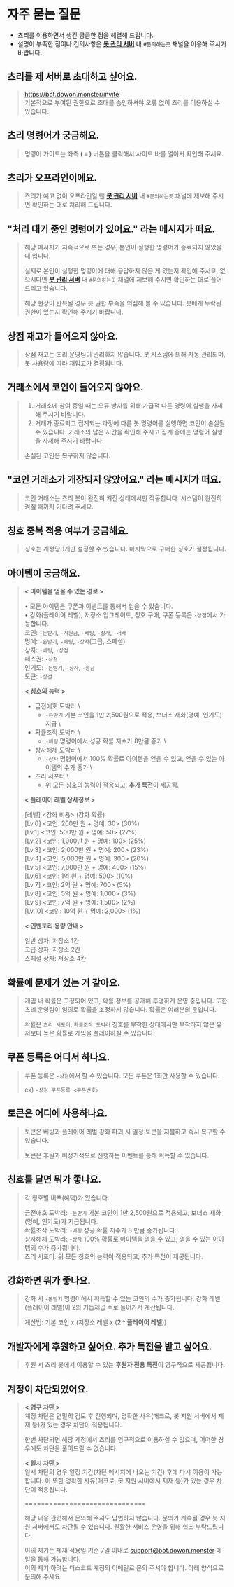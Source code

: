 # 자주 묻는 질문

- 츠리를 이용하면서 생긴 궁금한 점을 해결해 드립니다.
- 설명이 부족한 점이나 건의사항은 [**봇 관리 서버**](https://bot.dowon.monster/join) 내 `#문의하는곳` 채널을 이용해 주시기 바랍니다.

## 츠리를 제 서버로 초대하고 싶어요.

> https://bot.dowon.monster/invite \
> 기본적으로 부여된 권한으로 초대를 승인하셔야 오류 없이 츠리를 이용하실 수 있습니다.

## 츠리 명령어가 궁금해요.

> 명령어 가이드는 좌측 **( ≡ )** 버튼을 클릭해서 사이드 바를 열어서 확인해 주세요.

## 츠리가 오프라인이에요.

> 츠리가 예고 없이 오프라인일 땐 [**봇 관리 서버**](https://bot.dowon.monster/join) 내 `#문의하는곳` 채널에 제보해 주시면 확인하는 대로 처리해 드립니다.

## "처리 대기 중인 명령어가 있어요." 라는 메시지가 떠요.

> 해당 메시지가 지속적으로 뜨는 경우, 본인이 실행한 명령어가 종료되지 않았을 때 입니다.
> 
> 실제로 본인이 실행한 명령어에 대해 응답하지 않은 게 있는지 확인해 주시고, 없으시다면 [**봇 관리 서버**](https://bot.dowon.monster/join) 내 `#문의하는곳` 채널에 제보해 주시면 확인하는 대로 풀어드리고 있습니다.
> 
> 해당 현상이 반복될 경우 봇 권한 부족을 의심해 볼 수 있습니다. 봇에게 누락된 권한이 있는지 확인해 주시기 바랍니다.

## 상점 재고가 들어오지 않아요.

> 상점 재고는 츠리 운영팀이 관리하지 않습니다. 봇 시스템에 의해 자동 관리되며, 봇 사용량에 따라 재입고가 결정됩니다.

## 거래소에서 코인이 들어오지 않아요.

> 1. 거래소에 참여 중일 때는 오류 방지를 위해 가급적 다른 명령어 실행을 자제해 주시기 바랍니다.
> 2. 거래가 종료되고 집계되는 과정에 다른 봇 명령어를 실행하면 코인이 손실될 수 있습니다. 거래소의 남은 시간을 확인해 주시고 집계 중에는 명령어 실행을 자제해 주시기 바랍니다.
>
> 손실된 코인은 복구하지 않습니다.

## "코인 거래소가 개장되지 않았어요." 라는 메시지가 떠요.

> 코인 거래소는 츠리 봇이 완전히 켜진 상태에서만 작동합니다. 시스템이 완전히 켜질 때까지 기다려 주세요.

## 칭호 중복 적용 여부가 궁금해요.

> 칭호는 계정당 1개만 설정할 수 있습니다. 마지막으로 구매한 칭호가 설정됩니다.

## 아이템이 궁금해요.

> **< 아이템을 얻을 수 있는 경로 >**
>
> • 모든 아이템은 쿠폰과 이벤트를 통해서 얻을 수 있습니다. \
> • 강화(플레이어 레벨), 저장소 업그레이드, 칭호 구매, 쿠폰 등록은 `-상점`에서 가능합니다. \
> 코인: `-돈받기`, `-지원금`, `-베팅`, `-상자`, `-거래` \
> 명예: `-돈받기`, `-베팅`, `-상자`(고급, 스페셜) \
> 상자: `-베팅`, `-상점` \
> 패스권: `-상점` \
> 인기도: `-돈받기`, `-상자`, `-송금` \
> 토큰: `-상점`
>
> **< 칭호의 능력 >**
> 
> - 금전애호 도박러 \
>   - `-돈받기` 기본 코인을 1만 2,500원으로 적용, 보너스 재화(명예, 인기도) 지급 \
> - 확률조작 도박러 \
>   - `-베팅` 명령어에서 성공 확률 지수가 8만큼 증가 \
> - 상자해체 도박러 \
>   - `-상자` 명령어에서 100% 확률로 아이템을 얻을 수 있고, 얻을 수 있는 아이템의 수가 증가 \
> - 츠리 서포터 \
>   - 위 모든 칭호의 능력이 적용되고, **추가 특전**이 제공됨.
> 
> **< 플레이어 레벨 상세정보 >**
> 
> [레벨] <강화 비용> (강화 확률) \
> [Lv.0] <코인: 200만 원 + 명예: 30> (30%) \
> [Lv.1] <코인: 500만 원 + 명예: 50> (27%) \
> [Lv.2] <코인: 1,000만 원 + 명예: 100> (25%) \
> [Lv.3] <코인: 2,000만 원 + 명예: 200> (23%) \
> [Lv.4] <코인: 5,000만 원 + 명예: 300> (20%) \
> [Lv.5] <코인: 7,000만 원 + 명예: 400> (15%) \
> [Lv.6] <코인: 1억 원 + 명예: 500> (10%) \
> [Lv.7] <코인: 2억 원 + 명예: 700> (5%) \
> [Lv.8] <코인: 5억 원 + 명예: 1,000> (3%) \
> [Lv.9] <코인: 7억 원 + 명예: 1,500> (2%) \
> [Lv.10] <코인:  10억 원 + 명예: 2,000> (1%)
>
> **< 인벤토리 용량 안내 >**
>
> 일반 상자: 저장소 1칸 \
> 고급 상자: 저장소 2칸 \
> 스페셜 상자: 저장소 4칸

## 확률에 문제가 있는 거 같아요.

> 게임 내 확률은 고정되어 있고, 확률 정보를 공개해 투명하게 운영 중입니다. 또한 츠리 운영팀이 임의로 확률을 조정하지 않습니다. 확률은 여러분의 운입니다.
> 
> 확률은 `츠리 서포터`, `확률조작 도박러` 칭호를 부착한 상태에서만 부착하지 않은 유저보다 높은 확률로 게임을 플레이하실 수 있습니다.

## 쿠폰 등록은 어디서 하나요.

> 쿠폰 등록은 `-상점`에서 할 수 있습니다. 모든 쿠폰은 1회만 사용할 수 있습니다.
>
> ex) `-상점 쿠폰등록 <쿠폰번호>`

## 토큰은 어디에 사용하나요.

> 토큰은 베팅과 플레이어 레벌 강화 파괴 시 일정 토큰을 지불하고 즉시 복구할 수 있습니다.
>
> 토큰은 후원과 비정기적으로 진행하는 이벤트를 통해 획득할 수 있습니다.

## 칭호를 달면 뭐가 좋나요.

> 각 칭호별 버프(혜택)가 있습니다.
> 
> 금전애호 도박러: `-돈받기` 기본 코인이 1만 2,500원으로 적용되고, 보너스 재화(명예, 인기도)가 지급됩니다. \
> 확률조작 도박러: `-베팅` 성공 확률 지수가 8 만큼 증가됩니다. \
> 상자해체 도박러: `-상자` 100% 확률로 아이템을 얻을 수 있고, 얻을 수 있는 아이템의 수가 증가됩니다. \
> 츠리 서포터: 위 모든 칭호의 능력이 적용되고, 추가 특전이 제공됩니다.

## 강화하면 뭐가 좋나요.

> 강화 시 `-돈받기` 명령어에서 획득할 수 있는 코인의 수가 증가됩니다. 강화 레벨(플레이어 레벨)이 2의 거듭제곱 수로 들어가서 계산됩니다.
>
> 계산법: 기본 코인 x (저장소 레벨 x (**2 ^ 플레이어 레벨**))

## 개발자에게 후원하고 싶어요. 추가 특전을 받고 싶어요.

> 후원 시 츠리 봇에서 이용할 수 있는 **후원자 전용 특전**이 영구적으로 제공됩니다.

## 계정이 차단되었어요.

> **< 영구 차단 >** \
> 계정 차단은 면밀히 검토 후 진행되며, 명확한 사유(매크로, 봇 지원 서버에서 제재 등)가 있는 경우 차단이 적용됩니다.
>
> 한번 차단되면 해당 계정에서 츠리를 영구적으로 이용하실 수 없으며, 어떠한 경우에도 차단을 풀어드릴 수 없습니다.
> 
> **< 일시 차단 >** \
> 일시 차단의 경우 일정 기간(차단 메시지에 나오는 기간) 후에 다시 이용이 가능합니다. 이 또한 명확한 사유(매크로, 봇 지원 서버에서 제재 등)가 있는 경우 차단이 적용됩니다.
> 
> ==============================
> 
> 해당 내용 관련해서 문의해 주셔도 답변하지 않습니다. 문의가 계속될 경우 봇 지원 서버에서도 차단될 수 있습니다. 원활한 서비스 운영을 위해 협조 부탁드립니다.
>
> 이의 제기는 제재 적용일 기준 7일 이내로 support@bot.dowon.monster 메일을 통해 가능합니다. \
> 이의 제기 하려는 디스코드 계정의 이메일로 문의 주셔야 합니다. 아래 양식으로 문의해 주세요.
